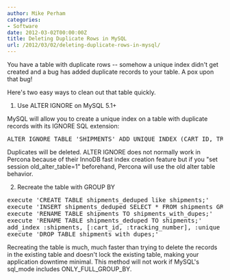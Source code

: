 ```yaml
---
author: Mike Perham
categories:
- Software
date: 2012-03-02T00:00:00Z
title: Deleting Duplicate Rows in MySQL
url: /2012/03/02/deleting-duplicate-rows-in-mysql/
---
```


You have a table with duplicate rows -- somehow a unique index didn't get created and a bug has added duplicate records to your table. A pox upon that bug!

Here's two easy ways to clean out that table quickly.

1) Use ALTER IGNORE on MySQL 5.1+

MySQL will allow you to create a unique index on a table with duplicate records with its IGNORE SQL extension:

<pre lang="sql">
ALTER IGNORE TABLE 'SHIPMENTS' ADD UNIQUE INDEX (CART_ID, TRACKING_NUMBER)
</pre>

Duplicates will be deleted. ALTER IGNORE does not normally work in Percona because of their InnoDB fast index creation feature but if you "set session old\_alter\_table=1" beforehand, Percona will use the old alter table behavior.

2) Recreate the table with GROUP BY

<pre lang="ruby">
execute 'CREATE TABLE shipments_deduped like shipments;'
execute 'INSERT shipments_deduped SELECT * FROM shipments GROUP BY cart_id, tracking_number;'
execute 'RENAME TABLE shipments TO shipments_with_dupes;'
execute 'RENAME TABLE shipments_deduped TO shipments;'
add_index :shipments, [:cart_id, :tracking_number], :unique => true
execute 'DROP TABLE shipments_with_dupes;'
</pre>

Recreating the table is much, much faster than trying to delete the records in the existing table and doesn't lock the existing table, making your application downtime minimal. This method will not work if MySQL's sql\_mode includes ONLY\_FULL\_GROUP\_BY.
